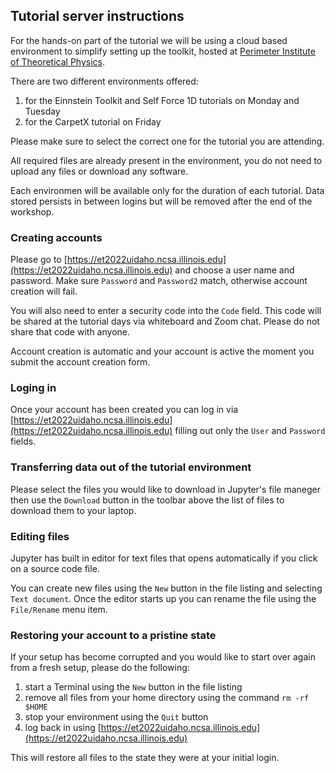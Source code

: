 ## Tutorial server instructions

For the hands-on part of the tutorial we will be using a cloud based
environment to simplify setting up the toolkit, hosted at [Perimeter Institute
of Theoretical Physics](https://www.perimeterinstitute.ca/).

There are two different environments offered:

1. for the Einnstein Toolkit and Self Force 1D tutorials on Monday and Tuesday
2. for the CarpetX tutorial on Friday

Please make sure to select the correct one for the tutorial you are attending.

All required files are already present in the environment, you do not need to
upload any files or download any software.

Each environmen will be available only for the duration of each tutorial.
Data stored persists in between logins but will be removed after the end of the
workshop.

### Creating accounts

Please go to
[https://et2022uidaho.ncsa.illinois.edu](https://et2022uidaho.ncsa.illinois.edu)
and choose a user name and password. Make sure `Password` and `Password2`
match, otherwise account creation will fail.

You will also need to enter a security code into the `Code` field. This code
will be shared at the tutorial days via whiteboard and Zoom chat. Please do not
share that code with anyone.

Account creation is automatic and your account is active the moment you submit
the account creation form.

### Loging in

Once your account has been created you can log in via
[https://et2022uidaho.ncsa.illinois.edu](https://et2022uidaho.ncsa.illinois.edu)
filling out only the `User` and `Password` fields.

### Transferring data out of the tutorial environment

Please select the files you would like to download in Jupyter's file maneger
then use the `Download` button in the toolbar above the list of files to
download them to your laptop.

### Editing files

Jupyter has built in editor for text files that opens automatically if you click
on a source code file.

You can create new files using the `New` button in the file listing and
selecting `Text document`. Once the editor starts up you can rename the file
using the `File/Rename` menu item.

### Restoring your account to a pristine state

If your setup has become corrupted and you would like to start over again from
a fresh setup, please do the following:

1. start a Terminal using the `New` button in the file listing
1. remove all files from your home directory using the command `rm -rf $HOME`
1. stop your environment using the `Quit` button
1. log back in using [https://et2022uidaho.ncsa.illinois.edu](https://et2022uidaho.ncsa.illinois.edu)

This will restore all files to the state they were at your initial login.

